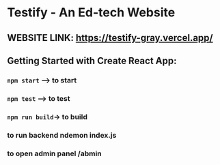 # Testify - An Ed-tech Website

## WEBSITE LINK: https://testify-gray.vercel.app/

## Getting Started with Create React App:

### `npm start` --> to start

### `npm test` --> to test

### `npm run build`-> to build

### to run backend ndemon index.js
### to open admin panel /abmin